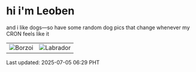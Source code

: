 # hi i'm Leoben

and i like dogs—so have some random dog pics that change whenever my CRON feels like it

|  |  |
|--------|----------|
| ![Borzoi](https://random-dog-vercel.vercel.app/api/random-borzoi?v=1751668148) | ![Labrador](https://random-dog-vercel.vercel.app/api/random-labrador?v=1751668148) |

Last updated: 2025-07-05 06:29 PHT
